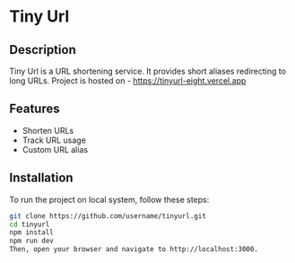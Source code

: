 # Tiny Url

## Description

Tiny Url is a URL shortening service. It provides short aliases redirecting to long URLs.
Project is hosted on - https://tinyurl-eight.vercel.app

## Features

- Shorten URLs
- Track URL usage
- Custom URL alias

## Installation

To run the project on local system, follow these steps:

```bash
git clone https://github.com/username/tinyurl.git
cd tinyurl
npm install
npm run dev
Then, open your browser and navigate to http://localhost:3000.